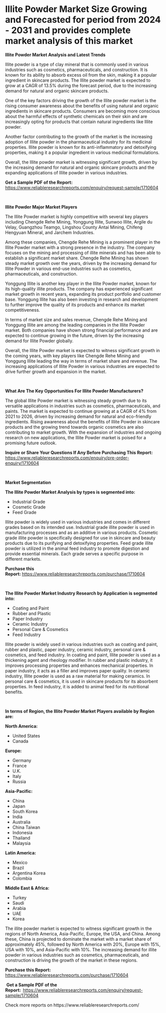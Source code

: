 <p><h1>Illite Powder Market Size Growing and Forecasted for period from 2024 - 2031 and provides complete market analysis of this market</h1></p><p><strong>Illite Powder Market Analysis and Latest Trends</strong></p>
<p><p>Illite powder is a type of clay mineral that is commonly used in various industries such as cosmetics, pharmaceuticals, and construction. It is known for its ability to absorb excess oil from the skin, making it a popular ingredient in skincare products. The Illite powder market is expected to grow at a CAGR of 13.5% during the forecast period, due to the increasing demand for natural and organic skincare products.</p><p>One of the key factors driving the growth of the Illite powder market is the rising consumer awareness about the benefits of using natural and organic ingredients in skincare products. Consumers are becoming more conscious about the harmful effects of synthetic chemicals on their skin and are increasingly opting for products that contain natural ingredients like Illite powder.</p><p>Another factor contributing to the growth of the market is the increasing adoption of Illite powder in the pharmaceutical industry for its medicinal properties. Illite powder is known for its anti-inflammatory and detoxifying properties, making it a popular ingredient in various medicinal formulations.</p><p>Overall, the Illite powder market is witnessing significant growth, driven by the increasing demand for natural and organic skincare products and the expanding applications of Illite powder in various industries.</p></p>
<p><strong>Get a Sample PDF of the Report:&nbsp;</strong> <a href="https://www.reliableresearchreports.com/enquiry/request-sample/1710604">https://www.reliableresearchreports.com/enquiry/request-sample/1710604</a></p>
<p>&nbsp;</p>
<p><strong>Illite Powder Major Market Players</strong></p>
<p><p>The Illite Powder market is highly competitive with several key players including Chengde Rehe Mining, Yonggung Illite, Sunwoo Illite, Argile du Velay, Guangzhou Teamgo, Lingshou County Antai Mining, Chifeng Hengyuan Mineral, and Jarchem Industries.</p><p>Among these companies, Chengde Rehe Mining is a prominent player in the Illite Powder market with a strong presence in the industry. The company focuses on the mining and processing of illite minerals and has been able to establish a significant market share. Chengde Rehe Mining has shown steady market growth over the years, driven by the increasing demand for Illite Powder in various end-use industries such as cosmetics, pharmaceuticals, and construction.</p><p>Yonggung Illite is another key player in the Illite Powder market, known for its high-quality illite products. The company has experienced significant market growth in recent years, expanding its product portfolio and customer base. Yonggung Illite has also been investing in research and development to further improve the quality of its products and enhance its market competitiveness.</p><p>In terms of market size and sales revenue, Chengde Rehe Mining and Yonggung Illite are among the leading companies in the Illite Powder market. Both companies have shown strong financial performance and are expected to continue growing in the future, driven by the increasing demand for Illite Powder globally.</p><p>Overall, the Illite Powder market is expected to witness significant growth in the coming years, with key players like Chengde Rehe Mining and Yonggung Illite leading the way in terms of market share and revenue. The increasing applications of Illite Powder in various industries are expected to drive further growth and expansion in the market.</p></p>
<p>&nbsp;</p>
<p><strong>What Are The Key Opportunities For Illite Powder Manufacturers?</strong></p>
<p><p>The global Illite Powder market is witnessing steady growth due to its versatile applications in industries such as cosmetics, pharmaceuticals, and paints. The market is expected to continue growing at a CAGR of 4% from 2021 to 2026, driven by increasing demand for natural and eco-friendly ingredients. Rising awareness about the benefits of Illite Powder in skincare products and the growing trend towards organic cosmetics are also contributing to market growth. With the expansion of industries and ongoing research on new applications, the Illite Powder market is poised for a promising future outlook.</p></p>
<p><strong>Inquire or Share Your Questions If Any Before Purchasing This Report:</strong> <a href="https://www.reliableresearchreports.com/enquiry/pre-order-enquiry/1710604">https://www.reliableresearchreports.com/enquiry/pre-order-enquiry/1710604</a></p>
<p>&nbsp;</p>
<p><strong>Market Segmentation</strong></p>
<p><strong>The Illite Powder Market Analysis by types is segmented into:</strong></p>
<p><ul><li>Industrial Grade</li><li>Cosmetic Grade</li><li>Feed Grade</li></ul></p>
<p><p>Illite powder is widely used in various industries and comes in different grades based on its intended use. Industrial grade illite powder is used in manufacturing processes and as an additive in various products. Cosmetic grade illite powder is specifically designed for use in skincare and beauty products due to its purifying and detoxifying properties. Feed grade illite powder is utilized in the animal feed industry to promote digestion and provide essential minerals. Each grade serves a specific purpose in different markets.</p></p>
<p><strong>Purchase this Report:&nbsp;</strong><a href="https://www.reliableresearchreports.com/purchase/1710604">https://www.reliableresearchreports.com/purchase/1710604</a></p>
<p>&nbsp;</p>
<p><strong>The Illite Powder Market Industry Research by Application is segmented into:</strong></p>
<p><ul><li>Coating and Paint</li><li>Rubber and Plastic</li><li>Paper Industry</li><li>Ceramic Industry</li><li>Personal Care & Cosmetics</li><li>Feed Industry</li></ul></p>
<p><p>Illite powder is widely used in various industries such as coating and paint, rubber and plastic, paper industry, ceramic industry, personal care & cosmetics, and feed industry. In coating and paint, Illite powder is used as a thickening agent and rheology modifier. In rubber and plastic industry, it improves processing properties and enhances mechanical properties. In paper industry, it acts as a filler and improves paper quality. In ceramic industry, Illite powder is used as a raw material for making ceramics. In personal care & cosmetics, it is used in skincare products for its absorbent properties. In feed industry, it is added to animal feed for its nutritional benefits.</p></p>
<p>&nbsp;</p>
<p><strong>In terms of Region, the Illite Powder Market Players available by Region are:</strong></p>
<p>
    <p> <strong> North America: </strong>
        <ul>
            <li>United States</li>
            <li>Canada</li>
        </ul>
        </p> 
    <p> <strong> Europe: </strong>
        <ul>
            <li>Germany</li>
            <li>France</li>
            <li>U.K.</li>
            <li>Italy</li>
            <li>Russia</li>
        </ul>
        </p> 
    <p> <strong> Asia-Pacific: </strong>
        <ul>
            <li>China</li>
            <li>Japan</li>
            <li>South Korea</li>
            <li>India</li>
            <li>Australia</li>
            <li>China Taiwan</li>
            <li>Indonesia</li>
            <li>Thailand</li>
            <li>Malaysia</li>
        </ul>
        </p> 
    <p> <strong> Latin America: </strong>
        <ul>
            <li>Mexico</li>
            <li>Brazil</li>
            <li>Argentina Korea</li>
            <li>Colombia</li>
        </ul>
        </p> 
    <p> <strong> Middle East & Africa: </strong>
        <ul>
            <li>Turkey</li>
            <li>Saudi</li>
            <li>Arabia</li>
            <li>UAE</li>
            <li>Korea</li>
        </ul>
    </p>
    </p>
<p><p>The illite powder market is expected to witness significant growth in the regions of North America, Asia-Pacific, Europe, the USA, and China. Among these, China is projected to dominate the market with a market share of approximately 45%, followed by North America with 20%, Europe with 15%, USA with 10%, and Asia-Pacific with 10%. The increasing demand for illite powder in various industries such as cosmetics, pharmaceuticals, and construction is driving the growth of the market in these regions.</p></p>
<p><strong>Purchase this Report: </strong><a href="https://www.reliableresearchreports.com/purchase/1710604">https://www.reliableresearchreports.com/purchase/1710604</a></p>
<p>&nbsp;<strong>Get a Sample PDF of the Report:&nbsp;&nbsp;</strong><a href="https://www.reliableresearchreports.com/enquiry/request-sample/1710604">https://www.reliableresearchreports.com/enquiry/request-sample/1710604</a></p>
<p><strong></strong></p>
<p>Check more reports on https://www.reliableresearchreports.com/</p>